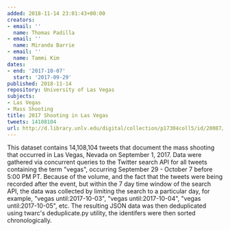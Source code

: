 ```yaml
---
added: 2018-11-14 23:01:43+00:00
creators:
- email: ''
  name: Thomas Padilla
- email: ''
  name: Miranda Barrie
- email: ''
  name: Tammi Kim
dates:
- end: '2017-10-07'
  start: '2017-09-29'
published: 2018-11-14
repository: University of Las Vegas
subjects:
- Las Vegas
- Mass Shooting
title: 2017 Shooting in Las Vegas
tweets: 14108104
url: http://d.library.unlv.edu/digital/collection/p17304coll5/id/20087/rec/1
---
```


This dataset contains 14,108,104 tweets that document the mass shooting that occurred in Las Vegas, Nevada on September 1, 2017. Data were gathered via concurrent queries to the Twitter search API for all tweets containing the term "vegas", occurring September 29 - October 7 before 5:00 PM PT. Because of the volume, and the fact that the tweets were being recorded after the event, but within the 7 day time window of the search API, the data was collected by limiting the search to a particular day, for example, "vegas until:2017-10-03", "vegas until:2017-10-04", "vegas until:2017-10-05", etc. The resulting JSON data was then deduplicated using twarc's deduplicate.py utility, the identifers were then sorted chronologically.
